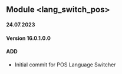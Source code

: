 ## Module <lang_switch_pos>

#### 24.07.2023
#### Version 16.0.1.0.0
#### ADD

- Initial commit for POS Language Switcher

